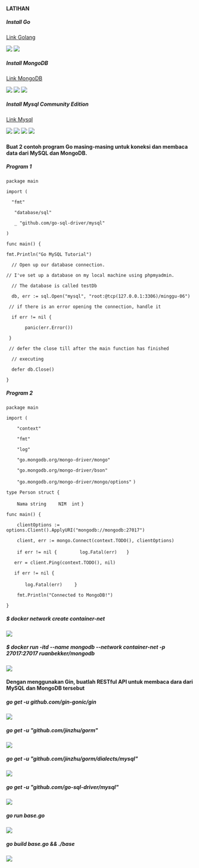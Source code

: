 #### LATIHAN
##### Install Go
[Link Golang](https://golang.org/dl/)

![](https://github.com/Tyassasmita/tekn-cloud-computing/blob/master/minggu-06/Go.png)
![](https://github.com/Tyassasmita/tekn-cloud-computing/blob/master/minggu-06/Go1.png)
##### Install MongoDB
[Link MongoDB](https://www.mongodb.com/download-center/community)

![](https://github.com/Tyassasmita/tekn-cloud-computing/blob/master/minggu-06/Mo.png)
![](https://github.com/Tyassasmita/tekn-cloud-computing/blob/master/minggu-06/Mo1.png)
![](https://github.com/Tyassasmita/tekn-cloud-computing/blob/master/minggu-06/Mo2.png)
##### Install Mysql Community Edition
[Link Mysql](https://www.mysql.com/products/community/)

![](https://github.com/Tyassasmita/tekn-cloud-computing/blob/master/minggu-06/my1.jpg)
![](https://github.com/Tyassasmita/tekn-cloud-computing/blob/master/minggu-06/my2.jpg)
![](https://github.com/Tyassasmita/tekn-cloud-computing/blob/master/minggu-06/my3.jpg)
![](https://github.com/Tyassasmita/tekn-cloud-computing/blob/master/minggu-06/my4.jpg)
##### 
#### Buat 2 contoh program Go masing-masing untuk koneksi dan membaca data dari MySQL dan MongoDB.
##### Program 1

```package main```

```import (```

```  "fmt"```

 ```   "database/sql"```

 ```   _ "github.com/go-sql-driver/mysql"```

```)```

```func main() {```

```fmt.Println("Go MySQL Tutorial")```

```  // Open up our database connection.```

```// I've set up a database on my local machine using phpmyadmin.```

  ```  // The database is called testDb```

  ```  db, err := sql.Open("mysql", "root:@tcp(127.0.0.1:3306)/minggu-06")```

   ``` // if there is an error opening the connection, handle it```

  ```  if err != nil {```

 ```       panic(err.Error())```

 ``` }```

   ``` // defer the close till after the main function has finished```

  ```  // executing```

  ```  defer db.Close()```

```}```

##### Program 2
```package main```

```import (```

```    "context"```

```    "fmt"```

```    "log"```

```    "go.mongodb.org/mongo-driver/mongo"```

```    "go.mongodb.org/mongo-driver/bson"```

```    "go.mongodb.org/mongo-driver/mongo/options"```
```)```

```type Person struct {```

```    Nama string```
```    NIM  int```
```}```

```func main() {```

```    clientOptions := options.Client().ApplyURI("mongodb://mongodb:27017")```

```    client, err := mongo.Connect(context.TODO(), clientOptions)```

```    if err != nil {```
```        log.Fatal(err)```
 ```   }```

 ```   err = client.Ping(context.TODO(), nil)```

 ```   if err != nil {```

 ```       log.Fatal(err)```
```    }```

```    fmt.Println("Connected to MongoDB!")```

```}```
##### $ docker network create container-net
![](https://github.com/Tyassasmita/tekn-cloud-computing/blob/master/minggu-06/Mo3.png)
##### $ docker run -itd --name mongodb --network container-net -p 27017:27017 ruanbekker/mongodb
![](https://github.com/Tyassasmita/tekn-cloud-computing/blob/master/minggu-06/Mo4.png)
#### Dengan menggunakan Gin, buatlah RESTful API untuk membaca dara dari MySQL dan MongoDB tersebut
##### go get -u github.com/gin-gonic/gin
![](https://github.com/Tyassasmita/tekn-cloud-computing/blob/master/minggu-06/latihan3-gin.jpg)
##### go get -u "github.com/jinzhu/gorm"
![](https://github.com/Tyassasmita/tekn-cloud-computing/blob/master/minggu-06/latihan3-gin1.jpg)
##### go get -u "github.com/jinzhu/gorm/dialects/mysql"
![](https://github.com/Tyassasmita/tekn-cloud-computing/blob/master/minggu-06/latihan3-gin2.jpg)
##### go get -u "github.com/go-sql-driver/mysql"
![](https://github.com/Tyassasmita/tekn-cloud-computing/blob/master/minggu-06/latihan3-gin4.jpg)
##### go run base.go
![](https://github.com/Tyassasmita/tekn-cloud-computing/blob/master/minggu-06/latihan3-gin5.jpg)
##### go build base.go && ./base
![](https://github.com/Tyassasmita/tekn-cloud-computing/blob/master/minggu-06/latihan3-gin6.jpg)
